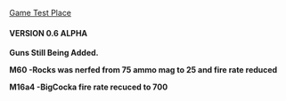 <!DOCTYPE html>
<html>
<body>

  <a href="https://www.roblox.com/games/9041920724/TEST-PLACE">Game Test Place</a>
  
<h4><strong>VERSION 0.6 ALPHA<strong></h4>
<p>Guns Still Being Added.</p>
<p>M60 -Rocks was nerfed from 75 ammo mag to 25 and fire rate reduced</p>
  <p>M16a4 -BigCocka fire rate recuced to 700</p>
  
</body>
</html>

